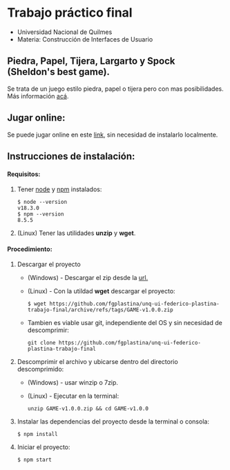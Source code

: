 # Trabajo práctico final
* Universidad Nacional de Quilmes
* Materia: Construcción de Interfaces de Usuario


## Piedra, Papel, Tijera, Largarto y Spock (Sheldon's best game).
Se trata de un juego estilo piedra, papel o tijera pero con mas posibilidades. Más información [acá][wiki]. 


## Jugar online:
Se puede jugar online en este [link][online], sin necesidad de instalarlo localmente.


## Instrucciones de instalación:
#### Requisitos:
1. Tener [node](https://nodejs.org/en/download/) y [npm](https://nodejs.org/en/download/)  instalados:

    ```shell
    $ node --version
    v18.3.0
    $ npm --version
    8.5.5
    ```
2. (Linux) Tener las utilidades __unzip__ y __wget__. 


#### Procedimiento:
1.  Descargar el proyecto
    
    
    * (Windows) - Descargar el zip desde la [url.](https://github.com/fgplastina/unq-ui-federico-plastina-trabajo-final/releases)
    
    * (Linux) - Con la utildad __wget__ descargar el proyecto:
        ```
        $ wget https://github.com/fgplastina/unq-ui-federico-plastina-trabajo-final/archive/refs/tags/GAME-v1.0.0.zip
        ```
    
    * Tambien es viable usar git, independiente del OS y sin necesidad de descomprimir:
        ```
        git clone https://github.com/fgplastina/unq-ui-federico-plastina-trabajo-final 
        ```
    
2.  Descomprimir el archivo y ubicarse dentro del directorio descomprimido:
    * (Windows) - usar winzip o 7zip. 
     
    * (Linux) - Ejecutar en la terminal:
        ```
        unzip GAME-v1.0.0.zip && cd GAME-v1.0.0
        ```
    
3. Instalar las dependencias del proyecto desde la terminal o consola:
    ```
    $ npm install
    ```
4. Iniciar el proyecto:
    ```
    $ npm start
    ```

[wiki]: https://bigbangtheory.fandom.com/wiki/Rock,_Paper,_Scissors,_Lizard,_Spock
[online]: https://fgplastina.github.io/unq-ui-federico-plastina-trabajo-final/
